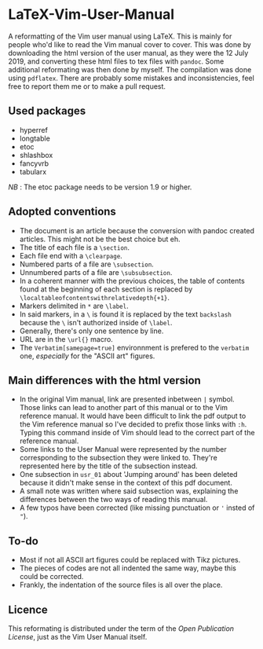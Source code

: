 # LaTeX-Vim-User-Manual
A reformatting of the Vim user manual using LaTeX.
This is mainly for people who'd like to read the Vim manual cover to cover.
This was done by downloading the html version of the user manual, as they were the 12 July 2019, and converting these html files to tex files with `pandoc`.
Some additional reformating was then done by myself.
The compilation was done using `pdflatex`.
There are probably some mistakes and inconsistencies, feel free to report them me or to make a pull request.

## Used packages
- hyperref
- longtable
- etoc
- shlashbox
- fancyvrb
- tabularx

*NB* : The etoc package needs to be version 1.9 or higher.

## Adopted conventions
- The document is an article because the conversion with pandoc created articles. This might not be the best choice but eh.
- The title of each file is a `\section`.
- Each file end with a `\clearpage`.
- Numbered parts of a file are `\subsection`.
- Unnumbered parts of a file are `\subsubsection`.
- In a coherent manner with the previous choices, the table of contents found at the beginning of each section is replaced by `\localtableofcontentswithrelativedepth{+1}`.
- Markers delimited in `*` are `\label`.
- In said markers, in a `\` is found it is replaced by the text `backslash` because the `\` isn't authorized inside of `\label`.
- Generally, there's only one sentence by line.
- URL are in the `\url{}` macro.
- The `Verbatim[samepage=true]` environnment is prefered to the `verbatim` one, *especially* for the "ASCII art" figures.

## Main differences with the html version
- In the original Vim manual, link are presented inbetween `|` symbol. Those links can lead to another part of this manual or to the Vim reference manual. It would have been difficult to link the pdf output to the Vim reference manual so I've decided to prefix those links with `:h`. Typing this command inside of Vim should lead to the correct part of the reference manual.
- Some links to the User Manual were represented by the number corresponding to the subsection they were linked to. They're represented here by the title of the subsection instead.
- One subsection in `usr_01` about 'Jumping around' has been deleted because it didn't make sense in the context of this pdf document.
- A small note was written where said subsection was, explaining the differences between the two ways of reading this manual.
- A few typos have been corrected (like missing punctuation or `'` insted of `"`).

## To-do
- Most if not all ASCII art figures could be replaced with Tikz pictures.
- The pieces of codes are not all indented the same way, maybe this could be corrected.
- Frankly, the indentation of the source files is all over the place.

## Licence
This reformating is distributed under the term of the _Open Publication License_, just as the Vim User Manual itself.
